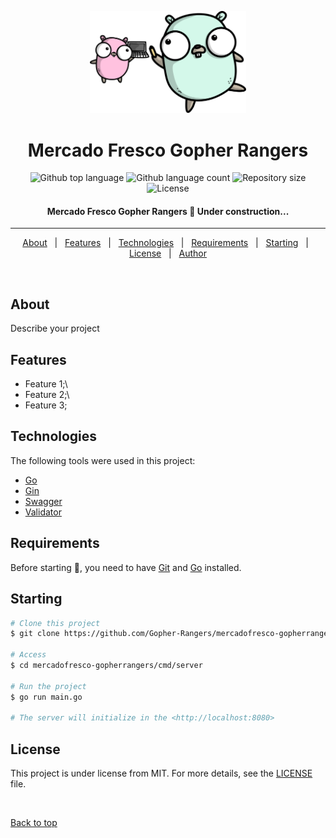 <p align="center">
<img src="https://github.com/ashleymcnamara/gophers/blob/master/TEACHING_GOPHER.png?raw=true" width="250"/>
</p>

<h1 align="center">Mercado Fresco Gopher Rangers</h1>

<p align="center">
  <img alt="Github top language" src="https://img.shields.io/github/languages/top/Gopher-Rangers/mercadofresco-gopherrangers?color=56BEB8">

  <img alt="Github language count" src="https://img.shields.io/github/languages/count/Gopher-Rangers/mercadofresco-gopherrangers?color=56BEB8">

  <img alt="Repository size" src="https://img.shields.io/github/repo-size/Gopher-Rangers/mercadofresco-gopherrangers?color=56BEB8">

  <img alt="License" src="https://img.shields.io/github/license/Gopher-Rangers/mercadofresco-gopherrangers?color=56BEB8">

  <!-- <img alt="Github issues" src="https://img.shields.io/github/issues/Gopher-Rangers/mercadofresco-gopherrangers?color=56BEB8" /> -->

  <!-- <img alt="Github forks" src="https://img.shields.io/github/forks/Gopher-Rangers/mercadofresco-gopherrangers?color=56BEB8" /> -->

  <!-- <img alt="Github stars" src="https://img.shields.io/github/stars/Gopher-Rangers/mercadofresco-gopherrangers?color=56BEB8" /> -->
</p>

<!-- Status -->

<h4 align="center"> 
	Mercado Fresco Gopher Rangers 🚀 Under construction...
</h4> 

<hr>

<p align="center">
  <a href="#about">About</a> &#xa0; | &#xa0; 
  <a href="#features">Features</a> &#xa0; | &#xa0;
  <a href="#technologies">Technologies</a> &#xa0; | &#xa0;
  <a href="#requirements">Requirements</a> &#xa0; | &#xa0;
  <a href="#starting">Starting</a> &#xa0; | &#xa0;
  <a href="#license">License</a> &#xa0; | &#xa0;
  <a href="https://github.com/Gopher-Rangers" target="_blank">Author</a>
</p>

<br>

## About ##

Describe your project

## Features ##

- Feature 1;\
- Feature 2;\
- Feature 3;

## Technologies ##

The following tools were used in this project:

- [Go](https://go.dev/)
- [Gin](https://gin-gonic.com/)
- [Swagger](https://swagger.io/)
- [Validator](https://pkg.go.dev/github.com/go-playground/validator/v10)

## Requirements ##

Before starting :checkered_flag:, you need to have [Git](https://git-scm.com) and [Go](https://go.dev/) installed.

## Starting ##

```bash
# Clone this project
$ git clone https://github.com/Gopher-Rangers/mercadofresco-gopherrangers

# Access
$ cd mercadofresco-gopherrangers/cmd/server

# Run the project
$ go run main.go

# The server will initialize in the <http://localhost:8080>
```

## License ##

This project is under license from MIT. For more details, see the [LICENSE](LICENSE.md) file.

&#xa0;

<a href="#top">Back to top</a>
